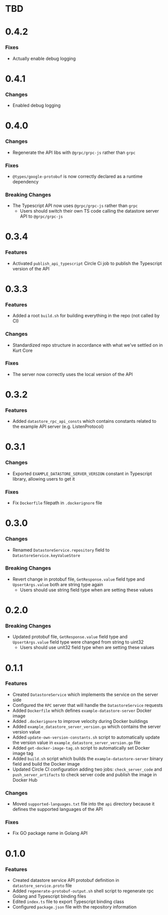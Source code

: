 # TBD

# 0.4.2
### Fixes
* Actually enable debug logging

# 0.4.1
### Changes
* Enabled debug logging

# 0.4.0
### Changes
* Regenerate the API libs with `@grpc/grpc-js` rather than `grpc`

### Fixes
* `@types/google-protobuf` is now correctly declared as a runtime dependency

### Breaking Changes
* The Typescript API now uses `@grpc/grpc-js` rather than `grpc`
    * Users should switch their own TS code calling the datastore server API to `@grpc/grpc-js`

# 0.3.4
### Features
* Activated `publish_api_typescript` Circle Ci job to publish the Typescript version of the API

# 0.3.3
### Features
* Added a root `build.sh` for building everything in the repo (not called by CI)

### Changes
* Standardized repo structure in accordance with what we've settled on in Kurt Core

### Fixes
* The server now correctly uses the local version of the API

# 0.3.2
### Features
* Added `datastore_rpc_api_consts` which contains constants related to the example API server (e.g. ListenProtocol)

# 0.3.1
### Changes
* Exported `EXAMPLE_DATASTORE_SERVER_VERSION` constant in Typescript library, allowing users to get it

### Fixes
* Fix `Dockerfile` filepath in `.dockerignore` file

# 0.3.0
### Changes
* Renamed `DatastoreService.repository` field to `DatastoreService.keyValueStore`

### Breaking Changes
* Revert change in protobuf file, `GetResponse.value` field type and `UpsertArgs.value` both are string type again
  * Users should use string field type when are setting these values

# 0.2.0
### Breaking Changes
* Updated protobuf file, `GetResponse.value` field type and `UpsertArgs.value` field type were changed from string to uint32
  * Users should use unit32 field type when are setting these values

# 0.1.1
### Features
* Created `DatastoreService` which implements the service on the server side
* Configured the `RPC` server that will handle the `DatastoreService` requests
* Added `Dockerfile` which defines `example-datastore-server` Docker image
* Added `.dockerignore` to improve velocity during Docker buildings
* Added `example_datastore_server_version.go` which contains the server version value
* Added `update-own-version-constants.sh` script to automatically update the version value in `example_datastore_server_version.go` file
* Added `get-docker-image-tag.sh` script to automatically set Docker image tag
* Added `build.sh` script which builds the `example-datastore-server` binary field and build the Docker image
* Updated Circle CI configuration adding two jobs: `check_server_code` and `push_server_artifacts` to check server code and publish the image in Docker Hub

### Changes
* Moved `supported-languages.txt` file into the `api` directory because it defines the supported languages of the API

### Fixes
* Fix GO package name in Golang API

# 0.1.0
### Features
* Created datastore service API protobuf definition in `datastore_service.proto` file
* Added `regenerate-protobuf-output.sh` shell script to regenerate rpc Golang and Typescript binding files
* Edited `index.ts` file to export Typescript binding class
* Configured `package.json` file with the repository information
